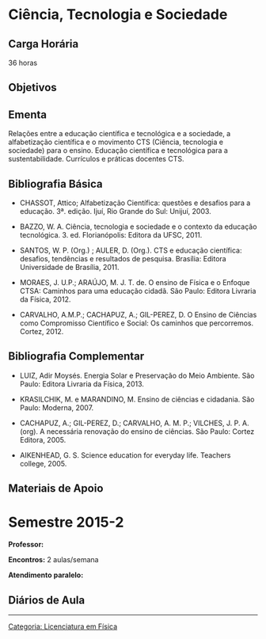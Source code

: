 # Ciência, Tecnologia e Sociedade

## Carga Horária

36 horas

## Objetivos

## Ementa

Relações entre a educação científica e tecnológica e a sociedade, a alfabetização científica e o movimento CTS (Ciência, tecnologia e sociedade) para o ensino. Educação científica e tecnológica para a sustentabilidade. Currículos e práticas docentes CTS.

## Bibliografia Básica

- CHASSOT, Attico; Alfabetização Científica: questões e desafios para a educação. 3ª. edição. Ijuí, Rio Grande do Sul: Unijuí, 2003.
- BAZZO, W. A. Ciência, tecnologia e sociedade e o contexto da educação tecnológica. 3. ed. Florianópolis: Editora da UFSC, 2011.
- SANTOS, W. P. (Org.) ; AULER, D. (Org.). CTS e educação científica: desafios, tendências e resultados de pesquisa. Brasília: Editora Universidade de Brasília, 2011.
- MORAES, J. U.P.; ARAÚJO, M. J. T. de. O ensino de Física e o Enfoque CTSA: Caminhos para uma educação cidadã. São Paulo: Editora Livraria da Física, 2012.
- CARVALHO, A.M.P.; CACHAPUZ, A.; GIL-PEREZ, D. O Ensino de Ciências como Compromisso Científico e Social: Os caminhos que percorremos. Cortez, 2012.

## Bibliografia Complementar

- LUIZ, Adir Moysés. Energia Solar e Preservação do Meio Ambiente. São Paulo: Editora Livraria da Física, 2013.
- KRASILCHIK, M. e MARANDINO, M. Ensino de ciências e cidadania. São Paulo: Moderna, 2007.
- CACHAPUZ, A.; GIL-PEREZ, D.; CARVALHO, A. M. P.; VILCHES, J. P. A. (org). A necessária renovação do ensino de ciências. São Paulo: Cortez Editora, 2005.
- AIKENHEAD, G. S. Science education for everyday life. Teachers college, 2005.

## Materiais de Apoio

# Semestre 2015-2

  
**Professor:**  
**Encontros:** 2 aulas/semana  
**Atendimento paralelo:**

## Diários de Aula

------------------------------------------------------------------------

<a href="Categoria:_Licenciatura_em_Física" class="wikilink" title="Categoria: Licenciatura em Física">Categoria: Licenciatura em Física</a>
